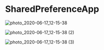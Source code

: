 # SharedPreferenceApp

![photo_2020-06-17_12-15-38](https://user-images.githubusercontent.com/37577215/84859491-7ce2a580-b097-11ea-9185-5753263d5e47.jpg)

![photo_2020-06-17_12-15-38 (2)](https://user-images.githubusercontent.com/37577215/84859497-7fdd9600-b097-11ea-886b-e30aa8a13c22.jpg)

![photo_2020-06-17_12-15-38 (3)](https://user-images.githubusercontent.com/37577215/84859507-82d88680-b097-11ea-816b-1b3d4efcf9f8.jpg)
